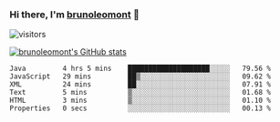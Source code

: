 ### Hi there, I'm [brunoleomont](https://www.linkedin.com/in/brunoleomont/) 👋

![visitors](https://visitor-badge.glitch.me/badge?page_id=page.id)

[![brunoleomont's GitHub stats](https://github-readme-stats.vercel.app/api?username=brunoleomont)](https://github.com/brunoleomont/github-readme-stats)

<!--START_SECTION:waka-->

```text
Java         4 hrs 5 mins    ████████████████████░░░░░   79.56 %
JavaScript   29 mins         ██▒░░░░░░░░░░░░░░░░░░░░░░   09.62 %
XML          24 mins         ██░░░░░░░░░░░░░░░░░░░░░░░   07.91 %
Text         5 mins          ▒░░░░░░░░░░░░░░░░░░░░░░░░   01.68 %
HTML         3 mins          ▒░░░░░░░░░░░░░░░░░░░░░░░░   01.10 %
Properties   0 secs          ░░░░░░░░░░░░░░░░░░░░░░░░░   00.13 %
```

<!--END_SECTION:waka-->

<!--
**brunoleomont/brunoleomont** is a ✨ _special_ ✨ repository because its `README.md` (this file) appears on your GitHub profile.

Here are some ideas to get you started:

- 🔭 I’m currently working on ...
- 🌱 I’m currently learning ...
- 👯 I’m looking to collaborate on ...
- 🤔 I’m looking for help with ...
- 💬 Ask me about ...
- 📫 How to reach me: ...
- 😄 Pronouns: ...
- ⚡ Fun fact: ...
-->
